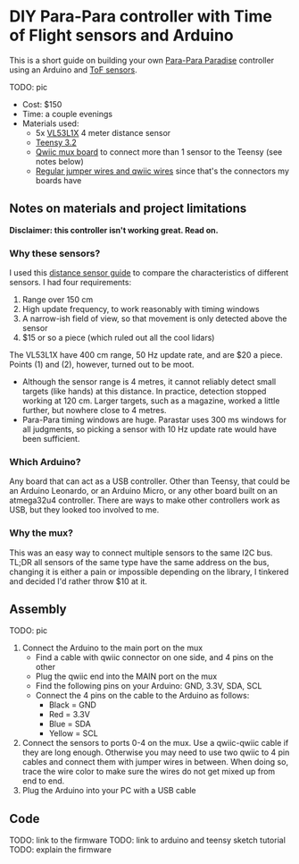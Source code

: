 # DIY Para-Para controller with Time of Flight sensors and Arduino

This is a short guide on building your own [Para-Para Paradise](https://en.wikipedia.org/wiki/Para_Para_Paradise) controller using an Arduino and [ToF sensors](https://en.wikipedia.org/wiki/Time-of-flight_camera).

TODO: pic

* Cost: $150
* Time: a couple evenings
* Materials used:
  * 5x [VL53L1X](https://www.sparkfun.com/products/14722) 4 meter distance sensor
  * [Teensy 3.2](https://www.pjrc.com/store/teensy32_pins.html)
  * [Qwiic mux board](https://www.sparkfun.com/products/14685) to connect more than 1 sensor to the Teensy (see notes below)
  * [Regular jumper wires and qwiic wires](https://www.sparkfun.com/products/15081) since that's the connectors my boards have
  
## Notes on materials and project limitations
  
**Disclaimer: this controller isn't working great. Read on.**

### Why these sensors?

I used this [distance sensor guide](https://www.sparkfun.com/distance_sensor_comparison_guide) to compare the characteristics of different sensors. I had four requirements:
  1. Range over 150 cm
  1. High update frequency, to work reasonably with timing windows
  1. A narrow-ish field of view, so that movement is only detected above the sensor
  1. $15 or so a piece (which ruled out all the cool lidars)

The VL53L1X have 400 cm range, 50 Hz update rate, and are $20 a piece. Points (1) and (2), however, turned out to be moot.
  * Although the sensor range is 4 metres, it cannot reliably detect small targets (like hands) at this distance. In practice, detection stopped working at 120 cm. Larger targets, such as a magazine, worked a little further, but nowhere close to 4 metres.
  * Para-Para timing windows are huge. Parastar uses 300 ms windows for all judgments, so picking a sensor with 10 Hz update rate would have been sufficient.
  
### Which Arduino?

Any board that can act as a USB controller. Other than Teensy, that could be an Arduino Leonardo, or an Arduino Micro, or any other board built on an atmega32u4 controller. There are ways to make other controllers work as USB, but they looked too involved to me.

### Why the mux?

This was an easy way to connect multiple sensors to the same I2C bus. TL;DR all sensors of the same type have the same address on the bus, changing it is either a pain or impossible depending on the library, I tinkered and decided I'd rather throw $10 at it.

## Assembly

TODO: pic

1. Connect the Arduino to the main port on the mux
    * Find a cable with qwiic connector on one side, and 4 pins on the other
    * Plug the qwiic end into the MAIN port on the mux
    * Find the following pins on your Arduino: GND, 3.3V, SDA, SCL
    * Connect the 4 pins on the cable to the Arduino as follows:
      * Black = GND
      * Red = 3.3V
      * Blue = SDA
      * Yellow = SCL
1. Connect the sensors to ports 0-4 on the mux. Use a qwiic-qwiic cable if they are long enough. Otherwise you may need to use two qwiic to 4 pin cables and connect them with jumper wires in between. When doing so, trace the wire color to make sure the wires do not get mixed up from end to end.
1. Plug the Arduino into your PC with a USB cable

## Code

TODO: link to the firmware
TODO: link to arduino and teensy sketch tutorial
TODO: explain the firmware
